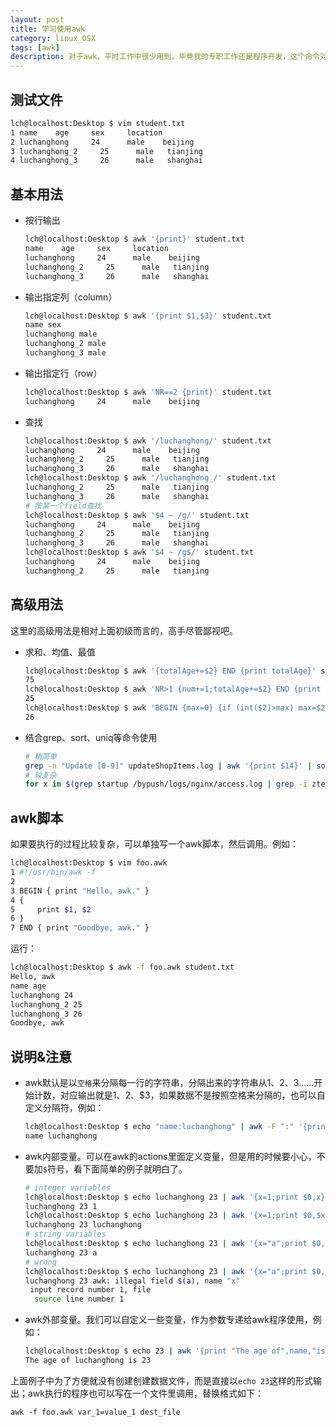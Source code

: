 ```yaml
---
layout: post
title: 学习使用awk
category: linux_OSX
tags: [awk]
description: 对于awk，平时工作中很少用到，毕竟我的专职工作还是程序开发，这个命令对于系统运维和架构来说应该是小菜一碟。刚开始接触的时候很好奇，看了一点很快又忘记了，恐怕还是用的不够多，这次做个总结，以便日后再用到的时候及时唤醒。
---
```


## 测试文件

```bash
lch@localhost:Desktop $ vim student.txt
1 name    age     sex     location
2 luchanghong     24      male    beijing
3 luchanghong_2     25      male   tianjing
4 luchanghong_3     26      male   shanghai
```

## 基本用法

- 按行输出

    ```bash
    lch@localhost:Desktop $ awk '{print}' student.txt
    name    age     sex     location
    luchanghong     24      male    beijing
    luchanghong_2     25      male   tianjing
    luchanghong_3     26      male   shanghai
    ```

- 输出指定列（column）

    ```bash
    lch@localhost:Desktop $ awk '{print $1,$3}' student.txt
    name sex
    luchanghong male
    luchanghong_2 male
    luchanghong_3 male
    ```

- 输出指定行（row）

    ```bash
    lch@localhost:Desktop $ awk 'NR==2 {print}' student.txt
    luchanghong     24      male    beijing
    ```

- 查找

    ```bash
    lch@localhost:Desktop $ awk '/luchanghong/' student.txt
    luchanghong     24      male    beijing
    luchanghong_2     25      male   tianjing
    luchanghong_3     26      male   shanghai
    lch@localhost:Desktop $ awk '/luchanghong_/' student.txt
    luchanghong_2     25      male   tianjing
    luchanghong_3     26      male   shanghai
    # 按某一个field查找
    lch@localhost:Desktop $ awk '$4 ~ /g/' student.txt
    luchanghong     24      male    beijing
    luchanghong_2     25      male   tianjing
    luchanghong_3     26      male   shanghai
    lch@localhost:Desktop $ awk '$4 ~ /g$/' student.txt
    luchanghong     24      male    beijing
    luchanghong_2     25      male   tianjing
    ```

## 高级用法

这里的高级用法是相对上面初级而言的，高手尽管鄙视吧。

- 求和、均值、最值

    ```bash
    lch@localhost:Desktop $ awk '{totalAge+=$2} END {print totalAge}' student.txt
    75
    lch@localhost:Desktop $ awk 'NR>1 {num+=1;totalAge+=$2} END {print totalAge/num}' student.txt
    25
    lch@localhost:Desktop $ awk 'BEGIN {max=0} {if (int($2)>max) max=$2 fi} END {print max}' student.txt
    26
    ```

- 结合grep、sort、uniq等命令使用

    ```bash
    # 稍简单
    grep -n "Update [0-9]" updateShopItems.log | awk '{print $14}' | sort -n
    # 较复杂
    for x in $(grep startup /bypush/logs/nginx/access.log | grep -i zte | awk '{print $1}'); do python qqwry.py ${x}; done | grep 广东
    ```

## awk脚本

如果要执行的过程比较复杂，可以单独写一个awk脚本，然后调用。例如：

```bash
lch@localhost:Desktop $ vim foo.awk
1 #!/usr/bin/awk -f
2
3 BEGIN { print "Hello, awk." }
4 {
5     print $1, $2
6 }
7 END { print "Goodbye, awk." }
```

运行：

```bash
lch@localhost:Desktop $ awk -f foo.awk student.txt
Hello, awk
name age
luchanghong 24
luchanghong_2 25
luchanghong_3 26
Goodbye, awk
```

## 说明&注意

- awk默认是以`空格`来分隔每一行的字符串，分隔出来的字符串从1、2、3……开始计数，对应输出就是$1、$2、$3，如果数据不是按照空格来分隔的，也可以自定义分隔符，例如：

    ```bash
    lch@localhost:Desktop $ echo "name:luchanghong" | awk -F ":" '{print $1,$2}'
    name luchanghong
    ```

- awk内部变量。可以在awk的actions里面定义变量，但是用的时候要小心，不要加`$`符号，看下面简单的例子就明白了。

    ```bash
    # integer variables
    lch@localhost:Desktop $ echo luchanghong 23 | awk '{x=1;print $0,x}'
    luchanghong 23 1
    lch@localhost:Desktop $ echo luchanghong 23 | awk '{x=1;print $0,$x}'
    luchanghong 23 luchanghong
    # string variables
    lch@localhost:Desktop $ echo luchanghong 23 | awk '{x="a";print $0,x}'
    luchanghong 23 a
    # wrong
    lch@localhost:Desktop $ echo luchanghong 23 | awk '{x="a";print $0,$x}'
    luchanghong 23 awk: illegal field $(a), name "x"
     input record number 1, file
      source line number 1
    ```

- awk外部变量。我们可以自定义一些变量，作为参数专递给awk程序使用，例如：

    ```bash
    lch@localhost:Desktop $ echo 23 | awk '{print "The age of",name,"is",$1}' name=luchanghong
    The age of luchanghong is 23
    ```

上面例子中为了方便就没有创建创建数据文件，而是直接以`echo 23`这样的形式输出；awk执行的程序也可以写在一个文件里调用，替换格式如下：

```
awk -f foo.awk var_1=value_1 dest_file
```
